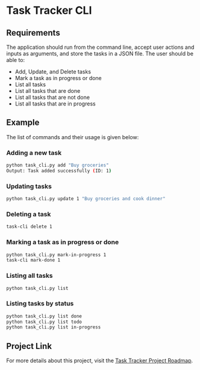# Task Tracker CLI
## Requirements

The application should run from the command line, accept user actions and inputs as arguments, and store the tasks in a JSON file. The user should be able to:

-   Add, Update, and Delete tasks
-   Mark a task as in progress or done
-   List all tasks
-   List all tasks that are done
-   List all tasks that are not done
-   List all tasks that are in progress


## Example

The list of commands and their usage is given below:

### Adding a new task
```bash
python task_cli.py add "Buy groceries"
Output: Task added successfully (ID: 1)
```

### Updating tasks
```bash
python task_cli.py update 1 "Buy groceries and cook dinner"
```
### Deleting a task
```bash
task-cli delete 1
```

### Marking a task as in progress or done
``` bash
python task_cli.py mark-in-progress 1
task-cli mark-done 1
```

### Listing all tasks
``` bash
python task_cli.py list
```

### Listing tasks by status

``` bash
python task_cli.py list done
python task_cli.py list todo
python task_cli.py list in-progress
```

## Project Link

For more details about this project, visit the [Task Tracker Project Roadmap](https://roadmap.sh/projects/task-tracker).